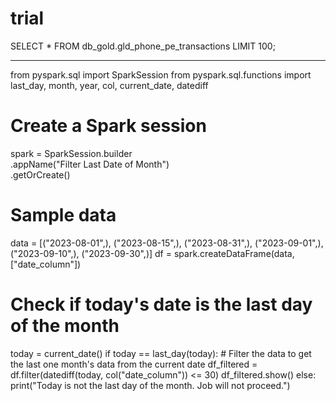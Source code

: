 # trial

SELECT * FROM db_gold.gld_phone_pe_transactions LIMIT 100; 

----------------------

from pyspark.sql import SparkSession
from pyspark.sql.functions import last_day, month, year, col, current_date, datediff

# Create a Spark session
spark = SparkSession.builder \
    .appName("Filter Last Date of Month") \
    .getOrCreate()

# Sample data
data = [("2023-08-01",), ("2023-08-15",), ("2023-08-31",), ("2023-09-01",), ("2023-09-10",), ("2023-09-30",)]
df = spark.createDataFrame(data, ["date_column"])

# Check if today's date is the last day of the month
today = current_date()
if today == last_day(today):
    # Filter the data to get the last one month's data from the current date
    df_filtered = df.filter(datediff(today, col("date_column")) <= 30)
    df_filtered.show()
else:
    print("Today is not the last day of the month. Job will not proceed.")

